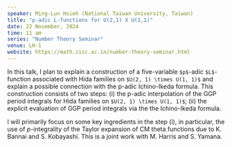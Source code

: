```yaml
---
speaker: Ming-Lun Hsieh (National Taiwan University, Taiwan)
title: "p-adic L-functions for U(2,1) X U(1,1)"
date: 22 November, 2024
time: 11 am
series: "Number Theory Seminar"
venue: LH-1
website: https://math.iisc.ac.in/number-theory-seminar.html
---
```


In this talk, I plan to explain a construction of a five-variable `$p$`-adic `$L$`-function associated with Hida families on `$U(2, 1) \times U(1, 1)$` and explain a possible connection with the p-adic Ichino-Ikeda formula.
This construction consists of two steps:
(i) the p-adic interpolation of the GGP period integrals for Hida families on `$U(2, 1) \times U(1, 1)$`;
(ii) the explicit evaluation of GGP period integrals via the the Ichino-Ikeda formula.

I will primarily focus on some key ingredients in the step (i), in particular, the use of $p$-integrality of the Taylor expansion of CM theta functions due to K. Bannai and S. Kobayashi.
This is a joint work with M. Harris and S. Yamana.
